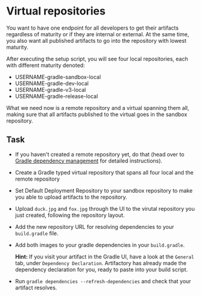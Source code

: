 # Virtual repositories

You want to have one endpoint for all developers to get their artifacts regardless of maturity or if they are internal or external.
At the same time, you also want all published artifacts to go into the repository with lowest maturity.

After executing the setup script, you will see four local repositories, each with different maturity denoted:

* USERNAME-gradle-sandbox-local
* USERNAME-gradle-dev-local
* USERNAME-gradle-v3-local
* USERNAME-gradle-release-local

What we need now is a remote repository and a virtual spanning them all, making sure that all artifacts published to the virtual goes in the sandbox repository.

## Task

* If you haven't created a remote repository yet, do that (head over to [Gradle dependency management](./gradle_dependency_management/README.md) for detailed instructions).
* Create a Gradle typed virtual repository that spans all four local and the remote repository
* Set Default Deployment Repository to your sandbox repository to make you able to upload artifacts to the repository.
* Upload `duck.jpg` and `fox.jpg` through the UI to the virutal repository you just created, following the repository layout.
* Add the new repository URL for resolving dependencies to your `build.gradle` file.
* Add both images to your gradle dependencies in your `build.gradle`.

    **Hint:** If you visit your artifact in the Gradle UI, have a look at the `General` tab, under `Dependency Declaration`. Artifactory has already made the dependency declaration for you, ready to paste into your build script.
* Run `gradle dependencies --refresh-dependencies` and check that your artifact resolves.
